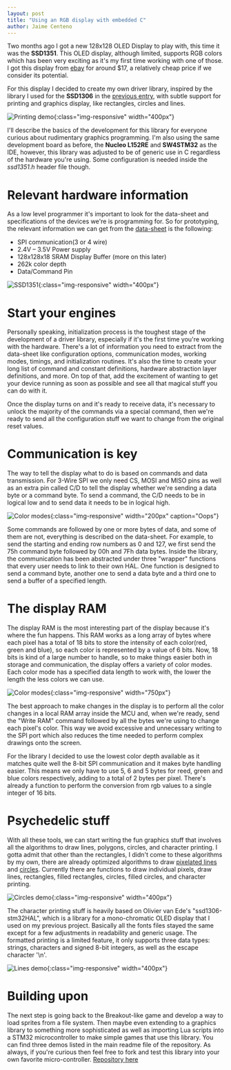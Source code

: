 ```yaml
---
layout: post
title: "Using an RGB display with embedded C"
author: Jaime Centeno
---
```


Two months ago I got a new 128x128 OLED Display to play with, this time it was the **SSD1351**. This OLED display, although limited, supports RGB colors which has been very exciting as it's my first time working with one of those. I got this display from [ebay](https://www.ebay.com/sch/i.html?_from=R40&_trksid=p2380057.m570.l1313.TR1.TRC0.A0.H0.Xssd1351.TRS0&_nkw=ssd1351&_sacat=0) for around $17, a relatively cheap price if we consider its potential.

For this display I decided to create my own driver library, inspired by the library I used for the **SSD1306** in the [previous entry](https://gecko05.github.io/2019/02/09/nucleo-squashy-part1.html), with subtle support for printing and graphics display, like rectangles, circles and lines.

![Printing demo](/assets/images/ssd1351_print.jpg){:class="img-responsive" width="400px"}

I'll describe the basics of the development for this library for everyone curious about rudimentary graphics programming. I'm also using the same development board as before, the **Nucleo L152RE** and **SW4STM32** as the IDE, however, this library was adjusted to be of generic use in C regardless of the hardware you're using. Some configuration is needed inside the *ssd1351.h* header file though.

# Relevant hardware information

As a low level programmer it's important to look for the data-sheet and specifications of the devices we're is programming for. So for prototyping, the relevant information we can get from the [data-sheet](https://www.newhavendisplay.com/app_notes/SSD1351.pdf) is the following:
* SPI communication(3 or 4 wire)
* 2.4V – 3.5V Power supply
* 128x128x18 SRAM Display Buffer (more on this later)
* 262k color depth
* Data/Command Pin

![SSD1351](/assets/images/ssd1351.jpg){:class="img-responsive" width="400px"}

# Start your engines

Personally speaking, initialization process is the toughest stage of the development of a driver library, especially if it's the first time you're working with the hardware. There's a lot of information you need to extract from the data-sheet like configuration options, communication modes, working modes, timings, and initialization routines. It's also the time to create your long list of command and constant definitions, hardware abstraction layer definitions, and more. On top of that, add the excitement of wanting to get your device running as soon as possible and see all that magical stuff you can do with it.

Once the display turns on and it's ready to receive data, it's necessary to unlock the majority of the commands via a special command, then we're ready to send all the configuration stuff we want to change from the original reset values.

# Communication is key

The way to tell the display what to do is based on commands and data transmission. For 3-Wire SPI we only need CS, MOSI and MISO pins as well as an extra pin called C/D to tell the display whether we're sending a data byte or a command byte. To send a command, the C/D needs to be in logical low and to send data it needs to be in logical high.

![Color modes](/assets/gifs/ssd1351_fail.gif){:class="img-responsive" width="200px" caption="Oops"}

Some commands are followed by one or more bytes of data, and some of them are not, everything is described on the data-sheet. For example, to send the starting and ending row numbers as 0 and 127, we first send the 75h command byte followed by 00h and 7Fh data bytes.
Inside the library, the communication has been abstracted under three "wrapper" functions that every user needs to link to their own HAL. One function is designed to send a command byte, another one to send a data byte and a third one to send a buffer of a specified length.

# The display RAM

The display RAM is the most interesting part of the display because it's where the fun happens. This RAM works as a long array of bytes where each pixel has a total of 18 bits to store the intensity of each color(red, green and blue), so each color is represented by a value of 6 bits. Now, 18 bits is kind of a large number to handle, so to make things easier both in storage and communication, the display offers a variety of color modes. Each color mode has a specified data length to work with, the lower the length the less colors we can use.

![Color modes](/assets/images/color_modes.png){:class="img-responsive" width="750px"}

The best approach to make changes in the display is to perform all the color changes in a local RAM array inside the MCU and, when we're ready, send the "Write RAM" command followed by all the bytes we're using to change each pixel's color. This way we avoid excessive and unnecessary writing to the SPI port which also reduces the time needed to perform complex drawings onto the screen.

For the library I decided to use the lowest color depth available as it matches quite well the 8-bit SPI communication and it makes byte handling easier. This means we only have to use 5, 6 and 5 bytes for reed, green and blue colors respectively, adding to a total of 2 bytes per pixel. There's already a function to perform the conversion from rgb values to a single integer of 16 bits.

# Psychedelic stuff

With all these tools, we can start writing the fun graphics stuff that involves all the algorithms to draw lines, polygons, circles, and character printing. I gotta admit that other than the rectangles, I didn't come to these algorithms by my own, there are already optimized algorithms to draw [pixelated lines](https://en.wikipedia.org/wiki/Bresenham%27s_line_algorithm) and [circles](https://en.wikipedia.org/wiki/Midpoint_circle_algorithm). Currently there are functions to draw individual pixels, draw lines, rectangles, filled rectangles, circles, filled circles, and character printing.

![Circles demo](/assets/gifs/ssd1351_circles.gif){:class="img-responsive" width="400px"}

The character printing stuff is heavily based on Olivier van Ede's "ssd1306-stm32HAL", which is a library for a mono-chromatic OLED display that I used on my previous project. Basically all the fonts files stayed the same except for a few adjustments in readability and generic usage. The formatted printing is a limited feature, it only supports three data types: strings, characters and signed 8-bit integers, as well as the escape character '\n'.

![Lines demo](/assets/gifs/ssd1351_lines.gif){:class="img-responsive" width="400px"}

# Building upon

The next step is going back to the Breakout-like game and develop a way to load sprites from a file system. Then maybe even extending to a graphics library to something more sophisticated as well as importing Lua scripts into a STM32 microcontroller to make simple games that use this library. You can find three demos listed in the main readme file of the repository. As always, if you're curious then feel free to fork and test this library into your own favorite micro-controller.
[Repository here](https://github.com/Gecko05/SSD1351-Driver-Library)
